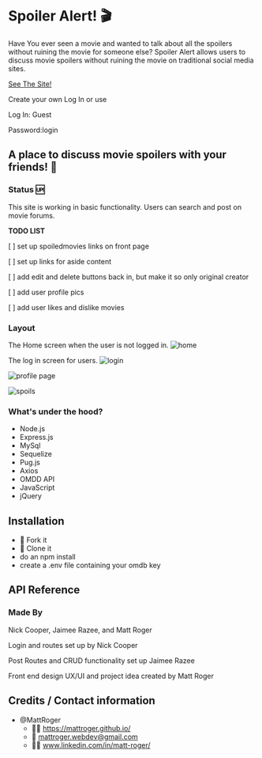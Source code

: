 # Spoiler Alert! :clapper:
Have You ever seen a movie and wanted to talk about all the spoilers without ruining the movie for someone else? Spoiler Alert allows users to discuss movie spoilers without ruining the movie on traditional social media sites.

[See The Site!](https://shrouded-eyrie-44738.herokuapp.com/)

Create your own Log In or use

Log In: Guest

Password:login


## A place to discuss movie spoilers with your friends! :information_desk_person:

### Status :up:
This site is working in basic functionality. Users can search and post on movie forums.

**TODO LIST**

[ ] set up spoiledmovies links on front page

[ ] set up links for aside content

[ ] add edit and delete buttons back in, but make it so only original creator

[ ] add user profile pics

[ ] add user likes and dislike movies

### Layout

The Home screen when the user is not logged in.
![home](https://github.com/MattRoger/screenshots/blob/master/spoileralert/home.png?raw=true)

The log in screen for users.
![login](https://github.com/MattRoger/screenshots/blob/master/spoileralert/login.png?raw=true)

![profile page](https://github.com/MattRoger/screenshots/blob/master/spoileralert/profile.gif?raw=true)

![spoils](https://github.com/MattRoger/screenshots/blob/master/spoileralert/spoils.png?raw=true)

### What's under the hood?

* Node.js
* Express.js 
* MySql
* Sequelize
* Pug.js
* Axios
* OMDD API
* JavaScript
* jQuery

## Installation
* :trident: Fork it
* :sheep: Clone it
* do an npm install
* create a .env file containing your omdb key

## API Reference

### Made By
Nick Cooper, Jaimee Razee, and Matt Roger

Login and routes set up by Nick Cooper

Post Routes and CRUD functionality set up Jaimee Razee

Front end design UX/UI and project idea created by Matt Roger

## Credits / Contact information
* @MattRoger 
  * :man_office_worker: https://mattroger.github.io/
  * :e-mail: mattroger.webdev@gmail.com
  * :man_office_worker: www.linkedin.com/in/matt-roger/
